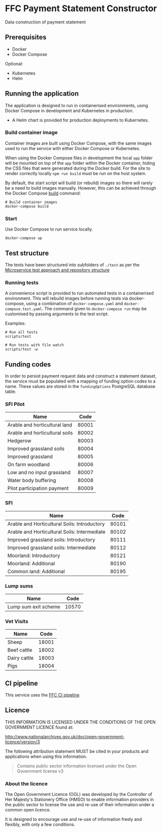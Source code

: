 # FFC Payment Statement Constructor

Data construction of payment statement

## Prerequisites

- Docker
- Docker Compose

Optional:
- Kubernetes
- Helm

## Running the application

The application is designed to run in containerised environments, using Docker Compose in development and Kubernetes in production.

- A Helm chart is provided for production deployments to Kubernetes.

### Build container image

Container images are built using Docker Compose, with the same images used to run the service with either Docker Compose or Kubernetes.

When using the Docker Compose files in development the local `app` folder will
be mounted on top of the `app` folder within the Docker container, hiding the CSS files that were generated during the Docker build.  For the site to render correctly locally `npm run build` must be run on the host system.


By default, the start script will build (or rebuild) images so there will
rarely be a need to build images manually. However, this can be achieved
through the Docker Compose
[build](https://docs.docker.com/compose/reference/build/) command:

```
# Build container images
docker-compose build
```

### Start

Use Docker Compose to run service locally.

```
docker-compose up
```

## Test structure

The tests have been structured into subfolders of `./test` as per the
[Microservice test approach and repository structure](https://eaflood.atlassian.net/wiki/spaces/FPS/pages/1845396477/Microservice+test+approach+and+repository+structure)

### Running tests

A convenience script is provided to run automated tests in a containerised
environment. This will rebuild images before running tests via docker-compose,
using a combination of `docker-compose.yaml` and `docker-compose.test.yaml`.
The command given to `docker-compose run` may be customised by passing
arguments to the test script.

Examples:

```
# Run all tests
scripts/test

# Run tests with file watch
scripts/test -w
```

## Funding codes

In order to persist payment request data and construct a statement dataset, the service must be populated with a mapping of funding option codes to a name.
These values are stored in the `fundingOptions` PostgreSQL database table.

### SFI Pilot

| Name | Code |
| ---- | ---- |
| Arable and horticultural land | 80001 |
| Arable and horticultural soils| 80002 |
| Hedgerow | 80003 |
| Improved grassland soils | 80004 |
| Improved grassland | 80005 |
| On farm woodland | 80006 |
| Low and no input grassland | 80007 |
| Water body buffering | 80008 |
| Pilot participation payment | 80009 |

### SFI

| Name | Code |
| ---- | ---- |
| Arable and Horticultural Soils: Introductory | 80101 |
| Arable and Horticultural Soils: Intermediate | 80102 |
| Improved grassland soils: Introductory | 80111 |
| Improved grassland soils: Intermediate | 80112 |
| Moorland: Introductory | 80121 |
| Moorland: Additional | 80190 |
| Common land: Additional | 80195 |

### Lump sums

| Name | Code |
| ---- | ---- |
| Lump sum exit scheme | 10570 |

### Vet Visits

| Name | Code |
| ---- | ---- |
| Sheep | 18001 |
| Beef cattle | 18002 |
| Dairy cattle | 18003 |
| Pigs | 18004 |

## CI pipeline

This service uses the [FFC CI pipeline](https://github.com/DEFRA/ffc-jenkins-pipeline-library)

## Licence

THIS INFORMATION IS LICENSED UNDER THE CONDITIONS OF THE OPEN GOVERNMENT LICENCE found at:

<http://www.nationalarchives.gov.uk/doc/open-government-licence/version/3>

The following attribution statement MUST be cited in your products and applications when using this information.

> Contains public sector information licensed under the Open Government license v3

### About the licence

The Open Government Licence (OGL) was developed by the Controller of Her Majesty's Stationery Office (HMSO) to enable information providers in the public sector to license the use and re-use of their information under a common open licence.

It is designed to encourage use and re-use of information freely and flexibly, with only a few conditions.
